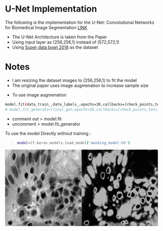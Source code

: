 # U-Net Implementation
The following is the implementation for the U-Net: Convolutional Networks for Biomedical Image Segmentation [LINK](https://arxiv.org/abs/1505.04597)

  - The U-Net Architecture is taken from the Paper
  - Using input layer as (256,256,1) instead of (572,572,1)
  - Using [Super data bowl 2018](https://www.kaggle.com/c/data-science-bowl-2018) as the dataset

# Notes

  - I am resizing the dataset images to (256,256,1) to fit the model
  - The original paper uses image augmenation to increase sample size
* To use image augmenation 
```sh
model.fit(data_train_,data_labels_,epochs=30,callbacks=[check_points,tens_board],batch_size=16)
# model.fit_generator(final_gen,epochs=30,callbacks=[check_points,tens_board])
```
* comment out > model.fit
* uncomment  > model.fit_generator

To use the model Directly without training :
>```sh
> model=tf.keras.models.load_model('masking_model.h5')
> ```
![](combined.gif)
